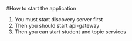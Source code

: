 #How to start the application
1. You must start discovery server first
2. Then you should start api-gateway
3. Then you can start student and topic services
